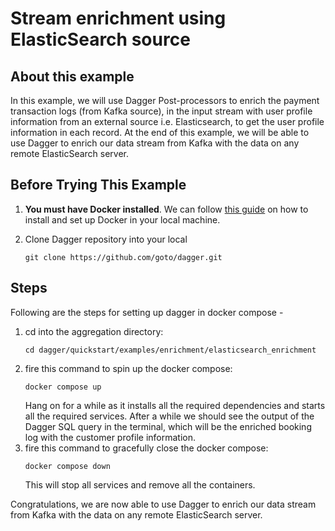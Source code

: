 # Stream enrichment using ElasticSearch source

## About this example
In this example, we will use Dagger Post-processors to enrich the payment transaction logs (from Kafka source), in the input stream with user profile information from an external source i.e. Elasticsearch, to get the user profile information in each record. At the end of this example, we will be able to use Dagger to enrich our data stream from Kafka with the data on any remote ElasticSearch server.

## Before Trying This Example


1. **You must have Docker installed**. We can follow [this guide](https://docs.docker.com/get-docker/) on how to install and set up Docker in your local machine.
2. Clone Dagger repository into your local

   ```shell
   git clone https://github.com/goto/dagger.git
   ```

## Steps

Following are the steps for setting up dagger in docker compose -

1. cd into the aggregation directory:
   ```shell
   cd dagger/quickstart/examples/enrichment/elasticsearch_enrichment 
   ```
2. fire this command to spin up the docker compose:
   ```shell
   docker compose up 
   ```
   Hang on for a while as it installs all the required dependencies and starts all the required services. After a while we should see the output of the Dagger SQL query in the terminal, which will be the enriched booking log with the customer profile information.
3. fire this command to gracefully close the docker compose:
   ```shell
   docker compose down 
   ```
   This will stop all services and remove all the containers.

Congratulations, we are now able to use Dagger to enrich our data stream from Kafka with the data on any remote ElasticSearch server.   